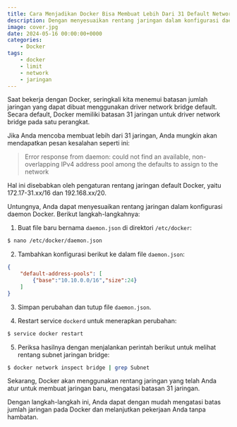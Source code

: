 ```yaml
---
title: Cara Menjadikan Docker Bisa Membuat Lebih Dari 31 Default Network
description: Dengan menyesuaikan rentang jaringan dalam konfigurasi daemon Docker, Anda dapat membuat lebih dari 31 jaringan.
image: cover.jpg
date: 2024-05-16 00:00:00+0000
categories:
    - Docker
tags:
    - docker
    - limit
    - network
    - jaringan
---
```


Saat bekerja dengan Docker, seringkali kita menemui batasan jumlah jaringan yang dapat dibuat menggunakan driver network bridge default. Secara default, Docker memiliki batasan 31 jaringan untuk driver network bridge pada satu perangkat.

Jika Anda mencoba membuat lebih dari 31 jaringan, Anda mungkin akan mendapatkan pesan kesalahan seperti ini:

> Error response from daemon: could not find an available, non-overlapping IPv4 address pool among the defaults to assign to the network

Hal ini disebabkan oleh pengaturan rentang jaringan default Docker, yaitu 172.17-31.xx/16 dan 192.168.xx/20.

Untungnya, Anda dapat menyesuaikan rentang jaringan dalam konfigurasi daemon Docker. Berikut langkah-langkahnya:

1.  Buat file baru bernama `daemon.json` di direktori `/etc/docker`:

```sh
$ nano /etc/docker/daemon.json
```

2.  Tambahkan konfigurasi berikut ke dalam file `daemon.json`:

```json
{
    "default-address-pools": [
        {"base":"10.10.0.0/16","size":24}
    ]
}
```

3.  Simpan perubahan dan tutup file `daemon.json`.
    
4.  Restart service `dockerd` untuk menerapkan perubahan:

```sh
$ service docker restart
```

5.  Periksa hasilnya dengan menjalankan perintah berikut untuk melihat rentang subnet jaringan bridge:

```sh
$ docker network inspect bridge | grep Subnet
```

Sekarang, Docker akan menggunakan rentang jaringan yang telah Anda atur untuk membuat jaringan baru, mengatasi batasan 31 jaringan.

Dengan langkah-langkah ini, Anda dapat dengan mudah mengatasi batas jumlah jaringan pada Docker dan melanjutkan pekerjaan Anda tanpa hambatan.